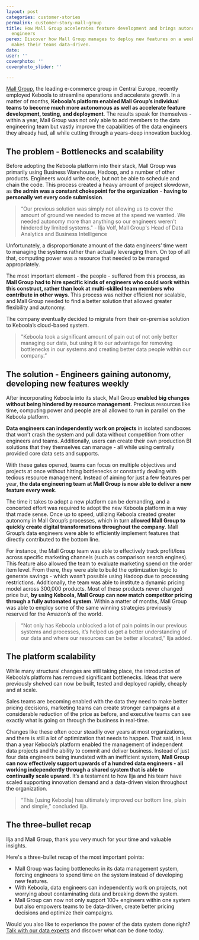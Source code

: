 ```yaml
---
layout: post
categories: customer-stories
permalink: customer-story-mall-group
title: How Mall Group accelerates feature development and brings autonomy to 100+
  engineers
perex: Discover how Mall Group manages to deploy new features on a weekly basis and
  makes their teams data-driven.
date: 
user: ''
coverphoto: ''
coverphoto_slider: ''

---
```

[Mall Group](https://mallgroup.com/), the leading e-commerce group in Central Europe, recently employed Keboola to streamline operations and accelerate growth. In a matter of months, **Keboola’s platform enabled Mall Group’s individual teams to become much more autonomous as well as accelerate feature development, testing, and deployment**. The results speak for themselves - within a year, Mall Group was not only able to add members to the data engineering team but vastly improve the capabilities of the data engineers they already had, all while cutting through a years-deep innovation backlog.

## The problem - Bottlenecks and scalability

Before adopting the Keboola platform into their stack, Mall Group was primarily using Business Warehouse, Hadoop, and a number of other products. Engineers would write code, but not be able to schedule and chain the code. This process created a heavy amount of project slowdown, as **the admin was a constant chokepoint for the organization** - **having to personally vet every code submission**.

> “Our previous solution was simply not allowing us to cover the amount of ground we needed to move at the speed we wanted. We needed autonomy more than anything so our engineers weren’t hindered by limited systems." - Ilja Volf, Mall Group's Head of Data Analytics and Business Intelligence

Unfortunately, a disproportionate amount of the data engineers’ time went to managing the systems rather than actually leveraging them. On top of all that, computing power was a resource that needed to be managed appropriately.

The most important element - the people - suffered from this process, as **Mall Group had to hire specific kinds of engineers who could work within this construct, rather than look at multi-skilled team members who contribute in other ways**. This process was neither efficient nor scalable, and Mall Group needed to find a better solution that allowed greater flexibility and autonomy.

The company eventually decided to migrate from their on-premise solution to Keboola’s cloud-based system.

> "Keboola took a significant amount of pain out of not only better managing our data, but using it to our advantage for removing bottlenecks in our systems and creating better data people within our company.”

## The solution - Engineers gaining autonomy, developing new features weekly

After incorporating Keboola into its stack, Mall Group **enabled big changes without being hindered by resource management**. Precious resources like time, computing power and people are all allowed to run in parallel on the Keboola platform.

**Data engineers can independently work on projects** in isolated sandboxes that won’t crash the system and pull data without competition from other engineers and teams. Additionally, users can create their own production BI solutions that they themselves can manage - all while using centrally provided core data sets and supports.

With these gates opened, teams can focus on multiple objectives and projects at once without hitting bottlenecks or constantly dealing with tedious resource management. Instead of aiming for just a few features per year, **the data engineering team at Mall Group is now able to deliver a new feature every week**.

The time it takes to adopt a new platform can be demanding, and a concerted effort was required to adopt the new Keboola platform in a way that made sense. Once up to speed, utilizing Keboola created greater autonomy in Mall Group’s processes, which in turn **allowed Mall Group to quickly create digital transformations throughout the company**. Mall Group’s data engineers were able to efficiently implement features that directly contributed to the bottom line.

For instance, the Mall Group team was able to effectively track profit/loss across specific marketing channels (such as comparison search engines). This feature also allowed the team to evaluate marketing spend on the order item level. From there, they were able to build the optimization logic to generate savings - which wasn’t possible using Hadoop due to processing restrictions. Additionally, the team was able to institute a dynamic pricing model across 300,000 products. Most of these products never changed price but, **by using Keboola, Mall Group can now match competitor pricing through a fully automated system**. Within a matter of months, Mall Group was able to employ some of the same winning strategies previously reserved for the Amazon’s of the world.

> “Not only has Keboola unblocked a lot of pain points in our previous systems and processes, it’s helped us get a better understanding of our data and where our resources can be better allocated,” Ilja added.

## The platform scalability

While many structural changes are still taking place, the introduction of Keboola’s platform has removed significant bottlenecks. Ideas that were previously shelved can now be built, tested and deployed rapidly, cheaply and at scale.

Sales teams are becoming enabled with the data they need to make better pricing decisions, marketing teams can create stronger campaigns at a considerable reduction of the price as before, and executive teams can see exactly what is going on through the business in real-time.

Changes like these often occur steadily over years at most organizations, and there is still a lot of optimization that needs to happen. That said, in less than a year Keboola’s platform enabled the management of independent data projects and the ability to commit and deliver business. Instead of just four data engineers being inundated with an inefficient system, **Mall Group can now effectively support upwards of a hundred data engineers - all working independently through a shared system that is able to continually scale upward**. It’s a testament to how Ilja and his team have scaled supporting innovation demand and a data-driven vision throughout the organization.

> “This \[using Keboola\] has ultimately improved our bottom line, plain and simple,” concluded Ilja.

## The three-bullet recap

Ilja and Mall Group, thank you very much for your time and valuable insights.

Here's a three-bullet recap of the most important points:

* Mall Group was facing bottlenecks in its data management system, forcing engineers to spend time on the system instead of developing new features.
* With Keboola, data engineers can independently work on projects, not worrying about contaminating data and breaking down the system.
* Mall Group can now not only support 100+ engineers within one system but also empowers teams to be data-driven, create better pricing decisions and optimize their campaigns.

Would you also like to experience the power of the data system done right? [Talk with our data experts](https://www.keboola.com/contact-sales) and discover what can be done today.